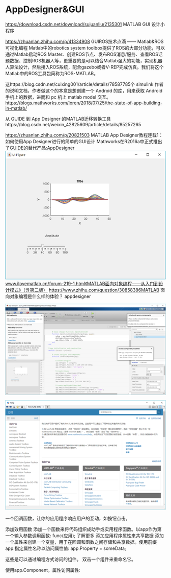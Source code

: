 # AppDesigner&GUI
https://download.csdn.net/download/sujuanliu/2135301  MATLAB GUI 设计小程序

https://zhuanlan.zhihu.com/p/41334908    GUIROS技术点滴 —— Matlab&ROS可视化编程
Matlab中的robotics system toolbox提供了ROS的大部分功能，可以通过Matlab启动ROS Master、创建ROS节点、发布ROS消息/服务、查看ROS话题数据、控制ROS机器人等，更重要的是可以结合Matlab强大的功能，实现机器人算法设计，然后接入ROS系统，配合gazebo或者V-REP完成仿真。我们将这个Matlab中的ROS工具包简称为ROS-MATLAB。

这https://blog.csdn.net/cuixing001/article/details/78587785个 simulink 作者的说明文档，作者做这个的本意是想创建一个 Android 的库，用来获取 Android 手机上的数据，进而和 pc 机上 matlab model 交互。https://blogs.mathworks.com/loren/2018/07/25/the-state-of-app-building-in-matlab/

从 GUIDE 到 App Designer 的MATLAB迁移转换工具https://blog.csdn.net/weixin_42825609/article/details/85257265

https://zhuanlan.zhihu.com/p/20821503    MATLAB App Designer教程连载1：如何使用App Designer进行的简单的GUI设计
Mathworks在R2016a中正式推出了GUIDE的替代产品:AppDesigner
![贴心官方自带教程](_v_images/贴心官方自带教程_1549013999_19252.png)
www.ilovematlab.cn/forum-219-1.html《MATLAB面向对象编程——从入门到设计模式》（含第二版） 
https://www.zhihu.com/question/30858386MATLAB    面向对象编程是什么样的体验？
appdesigner

![教程代码写成下图中间部分就行。要翻译](_v_images/要翻译_1549014111_8933.png)

![程序员学英文的原因，博客很好，但是本质上还是要有第一个去啃原网站说明书的中国人，更要有第一个写出来的外国人](_v_images/1549014373_27697.png)


一个回调函数，让你的应用程序响应用户的互动，如按钮点击。

添加效用函数
添加一个函数来将代码组织成助手或实用程序函数。以app作为第一个输入参数调用函数:
func(应用);
了解更多
添加应用程序属性来共享数据
添加一个属性来创建一个变量，用于在回调和函数之间存储和共享数据。使用前缀app.指定属性名称以访问属性值:
app.Property = someData;




这些是可以通过编程方式访问的组件。
双击一个组件来重命名它。


使用app.Component。属性访问属性:

























































